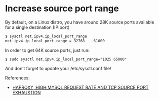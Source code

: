 # Increase source port range

By default, on a Linux distro, you have around 28K source ports available for a single destination (IP:port)

```sh
$ sysctl net.ipv4.ip_local_port_range
net.ipv4.ip_local_port_range = 32768    61000
```

In order to get 64K source ports, just run:

```
$ sudo sysctl net.ipv4.ip_local_port_range="1025 65000"
```

And don’t forget to update your /etc/sysctl.conf file!

References:

- [HAPROXY, HIGH MYSQL REQUEST RATE AND TCP SOURCE PORT EXHAUSTION](http://blog.haproxy.com/2012/12/12/haproxy-high-mysql-request-rate-and-tcp-source-port-exhaustion/)